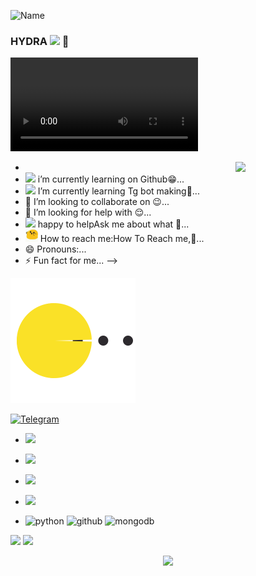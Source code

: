 ![Name](https://github.com/sharannyobasu/sharannyobasu/blob/master/Hello(1).gif)
### HYDRA <img src="https://github.com/rajput2107/rajput2107/blob/master/Assets/Hi.gif" width="29px"> 🐼

![logo](https://telegra.ph/file/cdc4b14bb80b72e93902b.mp4)





- <img src="https://media.tenor.com/images/df8c44a1d20ab367fdcb21880985fd33/tenor.gif" align="right"  width="30%"/>
- <img src="https://raw.githubusercontent.com/alexnaiman/alexnaiman/master/resources/Confused_Dog.gif" height="50px" /> i’m currently learning on Github😁...
- <img src="https://raw.githubusercontent.com/alexnaiman/alexnaiman/master/resources/party_parrot.gif" height="35px" /> I’m currently learning Tg bot making🤖...
- 👯 I’m looking to collaborate on 😉...
- 🤔 I’m looking for help with 😌...
- <img src="https://raw.githubusercontent.com/alexnaiman/alexnaiman/master/resources/chat.gif" height="35px" /> happy to helpAsk me about what 🐼...
- <img alt="GIF" src="https://github.com/deut-erium/deut-erium/blob/master/assets/happy.gif?raw=1" width="20vw" /> How to reach me:How To Reach me,🤔...
- 😄 Pronouns:...
- ⚡ Fun fact for me...
-->

<img src="https://raw.githubusercontent.com/Aniket965/Aniket965/master/pacman.svg?sanitize=true" width="200" height="200">

[![Telegram](https://img.shields.io/badge/-@Tg_Hydra_Galaxy-blue?style=flat&logo=Telegram&logoColor=white)](https://t.me/Tg_Hydra_Galaxy)
- <a href="https://t.me/Tg_Hydra_Galaxy"><img src="https://img.shields.io/badge/instagram%20@Tg_Hydra_Galaxy-DD2476?style=for-the-badge&logo=instagram&logoColor=white"/></a>
- <a href="https://t.me/Tg_Hydra_Galaxy"><img src="https://img.shields.io/badge/facebook%20@Tg_Hydra_Galaxy.1694-344E86?style=for-the-badge&logo=facebook&logoColor=white"/></a>
- <a href="https://t.me/Tg_Hydra_Galaxy"><img src="https://img.shields.io/badge/twitter%20@Tg_Hydra_Galaxy-0D95E8?style=for-the-badge&logo=twitter&logoColor=white"/></a>
- <a href="https://😁/"><img height="30px" src="https://img.shields.io/badge/My%20Website:%20Elluminandi.works-8E2DE2?style=for-the-badge&logo=google%20chrome&logoColor=white"/></a>

- ![python](https://img.shields.io/badge/-python-grey?style=for-the-badge&logo=python&logoColor=white&labelColor=8E2DE2)
![github](https://img.shields.io/badge/-github-grey?style=for-the-badge&logo=github&logoColor=white&labelColor=8E2DE2)
![mongodb](https://img.shields.io/badge/-mongodb-grey?style=for-the-badge&logo=mongodb&logoColor=white&labelColor=8E2DE2)

<img src="https://github-readme-stats.vercel.app/api?username=Hydrayt777&show_icons=true&title_color=03fc90&icon_color=03fc90&text_color=03fc90&bg_color=002b19">

<img src="https://raw.githubusercontent.com/omidnikrah/omidnikrah/master/activity-profile.png" />

<p align="center"><img src="https://i.imgur.com/A6bWGFl.gif"/></p>

